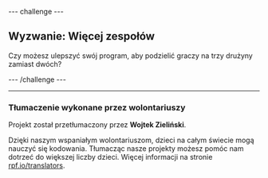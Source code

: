 --- challenge ---

## Wyzwanie: Więcej zespołów

Czy możesz ulepszyć swój program, aby podzielić graczy na trzy drużyny zamiast dwóch?

--- /challenge ---

***

### Tłumaczenie wykonane przez wolontariuszy

Projekt został przetłumaczony przez **Wojtek Zieliński**.

Dzięki naszym wspaniałym wolontariuszom, dzieci na całym świecie mogą nauczyć się kodowania. Tłumacząc nasze projekty możesz pomóc nam dotrzeć do większej liczby dzieci. Więcej informacji na stronie [rpf.io/translators](https://rpf.io/translators).